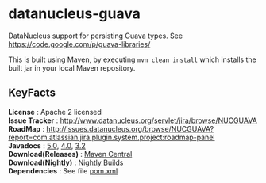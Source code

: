 datanucleus-guava
=================

DataNucleus support for persisting Guava types. See https://code.google.com/p/guava-libraries/

This is built using Maven, by executing `mvn clean install` which installs the built jar in your local Maven repository.


KeyFacts
--------
__License__ : Apache 2 licensed  
__Issue Tracker__ : http://www.datanucleus.org/servlet/jira/browse/NUCGUAVA  
__RoadMap__ : http://issues.datanucleus.org/browse/NUCGUAVA?report=com.atlassian.jira.plugin.system.project:roadmap-panel  
__Javadocs__ : [5.0](http://www.datanucleus.org/javadocs/store.types.guava/5.0/), [4.0](http://www.datanucleus.org/javadocs/store.types.guava/4.0/), [3.2](http://www.datanucleus.org/javadocs/store.types.guava/3.2/)  
__Download(Releases)__ : [Maven Central](http://central.maven.org/maven2/org/datanucleus/datanucleus-guava)  
__Download(Nightly)__ : [Nightly Builds](http://www.datanucleus.org/downloads/maven2-nightly/org/datanucleus/datanucleus-guava)  
__Dependencies__ : See file [pom.xml](pom.xml)

